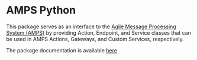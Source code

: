 # AMPS Python

This package serves as an interface to the [Agile Message Processing System (AMPS)]() by providing Action, Endpoint, and Service classes that can be used in AMPS Actions, Gateways, and Custom Services, respectively. 

The package documentation is available [here](https://mft-labs.github.io/amps-py)